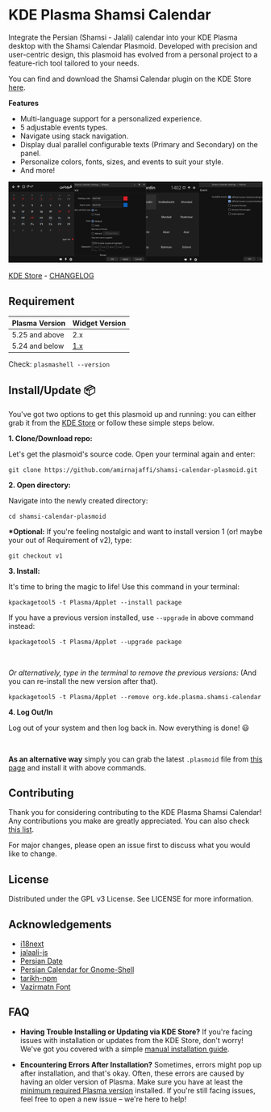 # KDE Plasma Shamsi Calendar

Integrate the Persian (Shamsi - Jalali) calendar into your KDE Plasma desktop with the Shamsi Calendar Plasmoid. Developed with precision and user-centric design, this plasmoid has evolved from a personal project to a feature-rich tool tailored to your needs.

You can find and download the Shamsi Calendar plugin on the KDE Store [here](https://store.kde.org/p/1460130/).

**Features**

- Multi-language support for a personalized experience.
- 5 adjustable events types.
- Navigate using stack navigation.
- Display dual parallel configurable texts (Primary and Secondary) on the panel.
- Personalize colors, fonts, sizes, and events to suit your style.
- And more!

![Shamsi Calendar Plasmoidscreenshot](./img/featured.png)

[KDE Store](https://store.kde.org/p/1460130/) - [CHANGELOG](https://github.com/amirnajaffi/shamsi-calendar-plasmoid/blob/main/CHANGELOG.md)

## Requirement

| Plasma Version | Widget Version                                                         |
| -------------- | ---------------------------------------------------------------------- |
| 5.25 and above | 2.x                                                                    |
| 5.24 and below | [1.x](https://github.com/amirnajaffi/shamsi-calendar-plasmoid/tree/v1) |

Check: `plasmashell --version`

## Install/Update 📦 

You've got two options to get this plasmoid up and running: you can either grab it from the [KDE Store](https://store.kde.org/p/1460130/) or follow these simple steps below.


**1. Clone/Download repo:**

Let's get the plasmoid's source code. Open your terminal again and enter:
```
git clone https://github.com/amirnajaffi/shamsi-calendar-plasmoid.git
```

**2. Open directory:**

Navigate into the newly created directory:
```
cd shamsi-calendar-plasmoid
```

**\*Optional:** If you're feeling nostalgic and want to install version 1 (or! maybe your out of Requirement of v2), type:

```
git checkout v1
```

**3. Install:**

It's time to bring the magic to life! Use this command in your terminal:

```
kpackagetool5 -t Plasma/Applet --install package
```

If you have a previous version installed, use `--upgrade` in above command instead:
```
kpackagetool5 -t Plasma/Applet --upgrade package
```

<br />

_Or alternatively, type in the terminal to remove the previous versions:_ (And you can re-install the new version after that).
```
kpackagetool5 -t Plasma/Applet --remove org.kde.plasma.shamsi-calendar
```


**4. Log Out/In**

Log out of your system and then log back in. Now everything is done! 😃

<br />

**As an alternative way** simply you can grab the latest `.plasmoid` file from [this page](https://github.com/amirnajaffi/shamsi-calendar-plasmoid/releases/latest) and install it with above commands.

## Contributing

Thank you for considering contributing to the KDE Plasma Shamsi Calendar! Any contributions you make are greatly appreciated. You can also check [this list](https://github.com/amirnajaffi/shamsi-calendar-plasmoid/issues/10).

For major changes, please open an issue first to discuss what you would like to change.

## License

Distributed under the GPL v3 License. See LICENSE for more information.

## Acknowledgements

- [i18next](https://github.com/i18next/i18next)
- [jalaali-js](https://github.com/jalaali/jalaali-js)
- [Persian Date](https://github.com/babakhani/PersianDate)
- [Persian Calendar for Gnome-Shell](https://github.com/omid/Persian-Calendar-for-Gnome-Shell)
- [tarikh-npm](https://github.com/SCR-IR/tarikh-npm)
- [Vazirmatn Font](https://github.com/rastikerdar/vazirmatn)

## FAQ

- **Having Trouble Installing or Updating via KDE Store?**
If you're facing issues with installation or updates from the KDE Store, don't worry! We've got you covered with a simple [manual installation guide](https://github.com/amirnajaffi/shamsi-calendar-plasmoid#installupdate).

- **Encountering Errors After Installation?**
Sometimes, errors might pop up after installation, and that's okay. Often, these errors are caused by having an older version of Plasma. Make sure you have at least the [minimum required Plasma version](https://github.com/amirnajaffi/shamsi-calendar-plasmoid#requirement) installed. If you're still facing issues, feel free to open a new issue – we're here to help!
